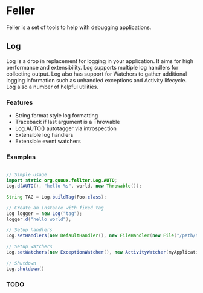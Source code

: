 # Feller


Feller is a set of tools to help with debugging applications.

## Log

Log is a drop in replacement for logging in your application. It aims for high performance and extensibility.
Log supports multiple log handlers for collecting output.  Log also has support for Watchers to
gather additional logging information such as unhandled exceptions and Activity lifecycle. Log also
a number of helpful utilities.

### Features
- String.format style log formatting
- Traceback if last argument is a Throwable
- Log.AUTO() autotagger via introspection
- Extensible log handlers
- Extensible event watchers

### Examples
```java

// Simple usage
import static org.quuux.fellter.Log.AUTO;
Log.d(AUTO(), "hello %s", world, new Throwable());

String TAG = Log.buildTag(Foo.class);

// Create an instance with fixed tag
Log logger = new Log("tag");
logger.d("hello world");

// Setup handlers
Log.setHandlers(new DefaultHandler(), new FileHandler(new File("/path/to/somewhere")));

// Setup watchers
Log.setWatchers(new ExceptionWatcher(), new ActivityWatcher(myApplication));

// Shutdown
Log.shutdown()
```

### TODO


